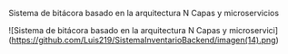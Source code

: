 Sistema de bitácora basado en la arquitectura N Capas y microservicios

<span>![</span><span>Sistema de bitácora basado en la arquitectura N Capas y microservici</span><span>]</span><span>(</span><span>https://github.com/Luis219/SistemaInventarioBackend/imagen(14).png</span><span>)</span>
